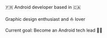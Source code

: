 
🇫🇷 Android developer based in 🇨🇦

Graphic design enthusiast and ⛵ lover

Current goal: Become an Android tech lead 💪🏻

<!---
gabrieldrn/gabrieldrn is a ✨ special ✨ repository because its `README.md` (this file) appears on your GitHub profile.
You can click the Preview link to take a look at your changes.
--->
